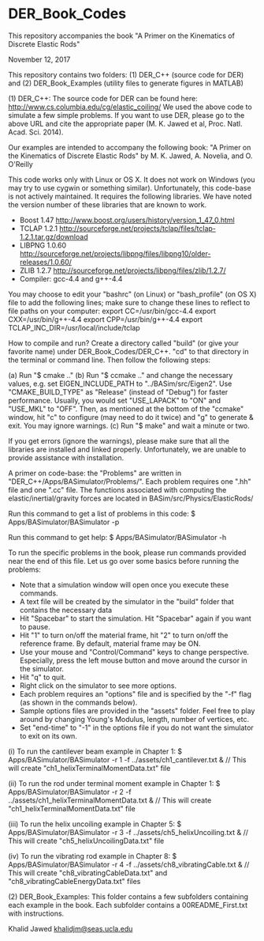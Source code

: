 # DER_Book_Codes
This repository accompanies the book "A Primer on the Kinematics of Discrete Elastic Rods"

November 12, 2017

This repository contains two folders: (1) DER_C++ (source code for DER) and (2) DER_Book_Examples (utility files to generate figures in MATLAB)

(1) DER_C++:
The source code for DER can be found here: http://www.cs.columbia.edu/cg/elastic_coiling/
We used the above code to simulate a few simple problems. If you want to use DER, please go to the above URL and cite the appropriate paper (M. K. Jawed et al, Proc. Natl. Acad. Sci. 2014).

Our examples are intended to accompany the following book: 
"A Primer on the Kinematics of Discrete Elastic Rods" by M. K. Jawed, A. Novelia, and O. O'Reilly

This code works only with Linux or OS X. It does not work on Windows (you may try to use cygwin or something similar).
Unfortunately, this code-base is not actively maintained. It requires the following libraries. We have noted the version number of these libraries that are known to work.
* Boost 1.47 http://www.boost.org/users/history/version_1_47_0.html
* TCLAP 1.2.1 http://sourceforge.net/projects/tclap/files/tclap-1.2.1.tar.gz/download
* LIBPNG 1.0.60 http://sourceforge.net/projects/libpng/files/libpng10/older-releases/1.0.60/
* ZLIB 1.2.7 http://sourceforge.net/projects/libpng/files/zlib/1.2.7/
* Compiler: gcc-4.4 and g++-4.4

You may choose to edit your "bashrc" (on Linux) or "bash_profile" (on OS X) file to add the following lines; make sure to change these lines to reflect to file paths on your computer:
export CC=/usr/bin/gcc-4.4
export CXX=/usr/bin/g++-4.4
export CPP=/usr/bin/g++-4.4
export TCLAP_INC_DIR=/usr/local/include/tclap

How to compile and run?
Create a directory called "build" (or give your favorite name) under DER_Book_Codes/DER_C++.
"cd" to that directory in the terminal or command line. Then follow the following steps:

(a) Run "$ cmake .."
(b) Run "$ ccmake .." and change the necessary values, e.g. set EIGEN_INCLUDE_PATH to "../BASim/src/Eigen2".
Use "CMAKE_BUILD_TYPE" as "Release" (instead of "Debug") for faster performance.
Usually, you would set "USE_LAPACK" to "ON" and "USE_MKL" to "OFF".
Then, as mentioned at the bottom of the "ccmake" window, hit "c" to configure (may need to do it twice) and "g" to generate & exit.
You may ignore warnings.
(c) Run "$ make" and wait a minute or two.

If you get errors (ignore the warnings), please make sure that all the libraries are installed and linked properly.
Unfortunately, we are unable to provide assistance with installation.

A primer on code-base: the "Problems" are written in "DER_C++/Apps/BASimulator/Problems/".
Each problem requires one ".hh" file and one ".cc" file.
The functions associated with computing the elastic/inertial/gravity forces are located in BASim/src/Physics/ElasticRods/

Run this command to get a list of problems in this code:
$ Apps/BASimulator/BASimulator -p

Run this command to get help:
$ Apps/BASimulator/BASimulator -h

To run the specific problems in the book, please run commands provided near the end of this file.
Let us go over some basics before running the problems:
* Note that a simulation window will open once you execute these commands.
* A text file will be created by the simulator in the "build" folder that contains the necessary data
* Hit "Spacebar" to start the simulation. Hit "Spacebar" again if you want to pause.
* Hit "1" to turn on/off the material frame, hit "2" to turn on/off the reference frame. By default, material frame may be ON.
* Use your mouse and "Control/Command" keys to change perspective. Especially, press the left mouse button and move around the cursor in the simulator.
* Hit "q" to quit.
* Right click on the simulator to see more options.
* Each problem requires an "options" file and is specified by the "-f" flag (as shown in the commands below).
* Sample options files are provided in the "assets" folder. Feel free to play around by changing Young's Modulus, length, number of vertices, etc.
* Set "end-time" to "-1" in the options file if you do not want the simulator to exit on its own.

(i) To run the cantilever beam example in Chapter 1:
$ Apps/BASimulator/BASimulator -r 1 -f ../assets/ch1_cantilever.txt &
// This will create "ch1_helixTerminalMomentData.txt" file

(ii) To run the rod under terminal moment example in Chapter 1:
$ Apps/BASimulator/BASimulator -r 2 -f ../assets/ch1_helixTerminalMomentData.txt &
// This will create "ch1_helixTerminalMomentData.txt" file

(iii) To run the helix uncoiling example in Chapter 5:
$ Apps/BASimulator/BASimulator -r 3 -f ../assets/ch5_helixUncoiling.txt &
// This will create "ch5_helixUncoilingData.txt" file

(iv) To run the vibrating rod example in Chapter 8:
$ Apps/BASimulator/BASimulator -r 4 -f ../assets/ch8_vibratingCable.txt &
// This will create "ch8_vibratingCableData.txt" and "ch8_vibratingCableEnergyData.txt" files

(2) DER_Book_Examples:
This folder contains a few subfolders containing each example in the book. Each subfolder contains a 00README_First.txt with instructions.

Khalid Jawed
khalidjm@seas.ucla.edu
